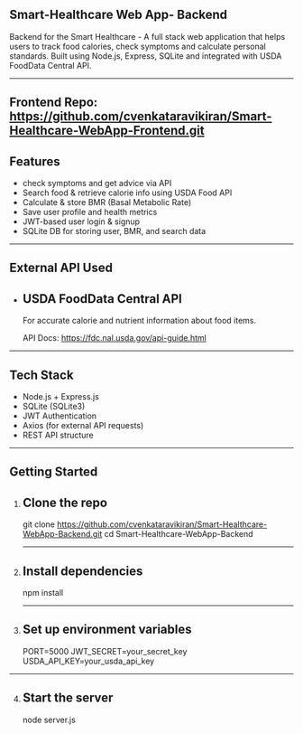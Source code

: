 Smart-Healthcare Web App- Backend 
-------------------------------------------------------------------------------------------------------------------------------------------
Backend for the Smart Healthcare - A full stack web application that helps users to track food calories, check symptoms and calculate personal standards. Built using Node.js, Express, SQLite and integrated with USDA FoodData Central API.

------------------------------------------------------------------------------------------------------------------------------------------

Frontend Repo: https://github.com/cvenkataravikiran/Smart-Healthcare-WebApp-Frontend.git
-------------------------------------------------------------------------------------------------------------------------------------------
Features 
-------------------------------------------------------------------------------------------------------------------------------------------
* check symptoms and get advice via API
* Search food & retrieve calorie info using USDA Food API
* Calculate & store BMR (Basal Metabolic Rate)
* Save user profile and health metrics
* JWT-based user login & signup
* SQLite DB for storing user, BMR, and search data

-------------------------------------------------------------------------------------------------------------------------------------------
External API Used
-------------------------------------------------------------------------------------------------------------------------------------------

* USDA FoodData Central API
  ----------------------------------------------------------------------------------------------------------------------------------------
   For accurate calorie and nutrient information about food items.
  
   API Docs: https://fdc.nal.usda.gov/api-guide.html

-------------------------------------------------------------------------------------------------------------------------------------------
Tech Stack
-------------------------------------------------------------------------------------------------------------------------------------------
* Node.js + Express.js
* SQLite (SQLite3)
* JWT Authentication
* Axios (for external API requests)
* REST API structure
-------------------------------------------------------------------------------------------------------------------------------------------
Getting Started
-------------------------------------------------------------------------------------------------------------------------------------------
1. Clone the repo
   ----------------------------------------------------------------------------------------------------------------------------------------
   git clone https://github.com/cvenkataravikiran/Smart-Healthcare-WebApp-Backend.git 
   cd Smart-Healthcare-WebApp-Backend

   -------------------------------------------------------------------------------------------------------------------------------------------
2. Install dependencies
   -------------------------------------------------------------------------------------------------------------------------------------------
   npm install

   ----------------------------------------------------------------------------------------------------------------------------------------
3. Set up environment variables
   -------------------------------------------------------------------------------------------------------------------------------------------
   
    PORT=5000
    JWT_SECRET=your_secret_key
    USDA_API_KEY=your_usda_api_key
   
-------------------------------------------------------------------------------------------------------------------------------------------
4. Start the server
   -------------------------------------------------------------------------------------------------------------------------------------------
   node server.js
   

